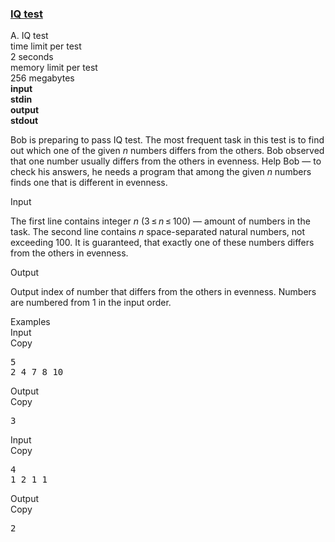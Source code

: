 <h3><a href="https://codeforces.com/contest/25/problem/A" target="_blank" rel="noopener noreferrer">IQ test</a></h3>
<div class="header"><div class="title">A. IQ test</div><div class="time-limit"><div class="property-title">time limit per test</div>2 seconds</div><div class="memory-limit"><div class="property-title">memory limit per test</div>256 megabytes</div><div class="input-file input-standard" style="font-weight: bold"><div class="property-title">input</div>stdin</div><div class="output-file output-standard" style="font-weight: bold"><div class="property-title">output</div>stdout</div></div><div><p>Bob is preparing to pass IQ test. The most frequent task in this test is to find out which one of the given <span class="tex-span"><i>n</i></span> numbers differs from the others. Bob observed that one number usually differs from the others in evenness. Help Bob — to check his answers, he needs a program that among the given <span class="tex-span"><i>n</i></span> numbers finds one that is different in evenness.</p></div><div class="input-specification"><div class="section-title">Input</div><p>The first line contains integer <span class="tex-span"><i>n</i></span> (<span class="tex-span">3 ≤ <i>n</i> ≤ 100</span>) — amount of numbers in the task. The second line contains <span class="tex-span"><i>n</i></span> space-separated natural numbers, not exceeding 100. It is guaranteed, that exactly one of these numbers differs from the others in evenness.</p></div><div class="output-specification"><div class="section-title">Output</div><p>Output index of number that differs from the others in evenness. Numbers are numbered from 1 in the input order.</p></div><div class="sample-tests"><div class="section-title">Examples</div><div class="sample-test"><div class="input"><div class="title">Input<div title="Copy" data-clipboard-target="#id007542373074505729" id="id007288008157302659" class="input-output-copier">Copy</div></div><pre id="id007542373074505729">5<br>2 4 7 8 10<br></pre></div><div class="output"><div class="title">Output<div title="Copy" data-clipboard-target="#id004649596272513994" id="id0046726247391016107" class="input-output-copier">Copy</div></div><pre id="id004649596272513994">3<br></pre></div><div class="input"><div class="title">Input<div title="Copy" data-clipboard-target="#id001138981719003952" id="id009301171920577722" class="input-output-copier">Copy</div></div><pre id="id001138981719003952">4<br>1 2 1 1<br></pre></div><div class="output"><div class="title">Output<div title="Copy" data-clipboard-target="#id003167092363144507" id="id0032804047174767004" class="input-output-copier">Copy</div></div><pre id="id003167092363144507">2<br></pre></div></div></div>